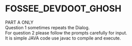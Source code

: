 # FOSSEE_DEVDOOT_GHOSH        
PART A ONLY      
Question 1 sometimes repeats the Dialog.     
For question 2 please follow the prompts carefully for input.       
It is simple JAVA code use javac to compile and execute.       
